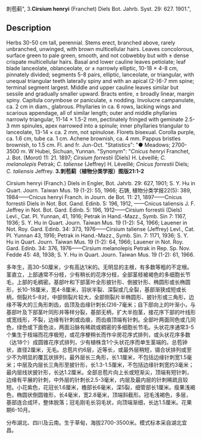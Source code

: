 刺苞蓟",
3.**Cirsium henryi** (Franchet) Diels Bot. Jahrb. Syst. 29: 627. 1901.",

## Description
Herbs 30-50 cm tall, perennial. Stems erect, branched above, rarely unbranched, unwinged, with brown multicellular hairs. Leaves concolorous, surface green to pale green, smooth, and not cobwebby but with ± dense crispate multicellular hairs. Basal and lower cauline leaves petiolate; leaf blade lanceolate, oblanceolate, or ± narrowly elliptic, 10-18 × 4-8 cm, pinnately divided; segments 5-8 pairs, elliptic, lanceolate, or triangular, with unequal triangular teeth laterally spiny and with an apical (2-)6-7 mm spine; terminal segment largest. Middle and upper cauline leaves similar but sessile and gradually smaller upward. Bracts entire, ± broadly linear, margin spiny. Capitula corymbose or paniculate, ± nodding. Involucre campanulate, ca. 2 cm in diam., glabrous. Phyllaries in ca. 6 rows, lacking wings and scarious appendage, all of similar length; outer and middle phyllaries narrowly triangular, 11-14 × 1.5-2 mm, pectinately fringed with geminate 2.5-3 mm spinules, apex narrowed into a spinule; inner phyllaries triangular to lanceolate, 13-14 × ca. 2 mm, not spinulose. Florets bisexual. Corolla purple, ca. 1.6 cm, tube ca. 1 cm. Achene brownish, ca. 4 mm. Pappus bristles brownish, to 1.5 cm. Fl. and fr. Jun-Oct.
  "Statistics": "● Meadows; 2700-3500 m. W Hubei, Sichuan, Yunnan.
  "Synonym": "*Cnicus henryi* Franchet, J. Bot. (Morot) 11: 21. 1897; *Cirsium forrestii* (Diels) H. Léveillé; *C. melanolepis* Petrak; *C. taliense* (Jeffrey) H. Léveillé; *Cnicus forrestii* Diels; *C. taliensis* Jeffrey.
**3.刺苞蓟（植物分类学报）图版21:1-2**

Cirsium henryi (Franch.) Diels in Engler, Bot. Jahrb. 29: 627, 1901; S. Y. Hu in Quart. Journ. Taiwan Mus. 19 (1-2): 55, 1966; 石铸, 植物分类学报22(5): 389, 1984——Cnicus henryi Franch. in Journ. de Bot. 11: 21, 1897——Cnicus forrestii Diels in Not. Bot. Gand. Edinb. 5: 196, 1912, ——Cnicus taliensis J. F. Jeffrey in Not. Bot. Gard. Edinb. 5: 196, 1912——Cirsium forrestii (Diels) Levl., Cat. Pl. Yunnan, 41, 1916; Petrak in Hand.-Mazz., Symb. Sin 7: 1167, 1936; S. Y. Hu in Quart. Journ. Taiwan Mus. 19 (1-2): 54, 1966; Lauener in Not. Roy. Gard. Edinb. 34: 373, 1976——Cirsium taliense (Jeffrey) Levl., Cat. Pl. Yunnan 43, 1916; Petrak in Hand.-Mazz., Symb. Sin. 7: 1171, 1936; S. Y. Hu in Quart. Journ. Taiwan Mus. 19 (1-2): 64, 1966; Lauener in Not. Roy. Gard. Edinb. 34: 376, 1976——Cirsium melanolepis Petrak in Rep. Sp. Nov. Fedde 45: 48, 1938; S. Y. Hu in Quart. Journ. Taiwan Mus. 19 (1-2): 61, 1966.

多年生，高30-50厘米，少有高达1米的。无明显的主根，有多数等粗的不定根。茎直立，上部通常不分枝，少有稍长的花序分枝，全部茎枝被褐色的多细胞长节毛，上部的毛稠密。基部叶和下部茎叶全形披针形、倒披针形、椭圆形或长椭圆形，长10-18厘米，宽4-8厘米，羽状半裂、深裂或几全裂，基部渐狭成短或长柄，侧裂片5-8对，中部侧裂片较大，全部侧裂片半椭圆形、披针形或三角形，边缘不等大的三角形刺齿，齿顶及齿缘针刺长(2)6-7毫米；自下部向上的叶渐小，与基部叶及下部茎叶同形并等样分裂，基部无柄，扩大半抱茎，接花序下部的叶线形或宽线形，不裂，边缘有针刺或齿痕，而齿痕顶端有针刺。全部叶两面同色或几同色，绿色或下面色淡，两面沿脉有稀疏或稠密的多细胞长节毛。头状花序通常3-5个集生于枝端而花序极短，或花序梗稍长而作伞房花序式排列，或头状花序多数（达18个）成圆锥花序式排列，少有植株含1个头状花序而单生茎端的。总苞钟状，直径2厘米，无毛。总苞片约6层，近等长，或最外层稍短，镊合状排列或至少不为明显的覆瓦状排列，最外层长三角形，长1.1厘米，不包括边缘针刺宽1.5毫米；中层及内层长三角形至披针形，长1.3-1.5厘米，不包括边缘针刺宽约3毫米；最内层线状披针形，长达1.2厘米。全部总苞片向上长或短渐尖，顶端有短针刺，边缘有平展的针刺，中外层的针刺长2.5-3毫米，内层及最内层的针刺稀疏且较短。小花紫色，花冠长1.6厘米，檐部长6毫米，深5裂，细管部长1厘米。瘦果浅褐色，椭圆状倒圆锥形，长4毫米，宽2.8毫米，顶端斜截形。冠毛浅褐色，多层，基部连合成环，整体脱落；冠毛刚毛长羽毛状，向顶端渐细，长达1.5厘米。花果期6-10月。

分布湖北、四川及云南。生于草甸，海拔2700-3500米。模式标本采自湖北宜昌。
